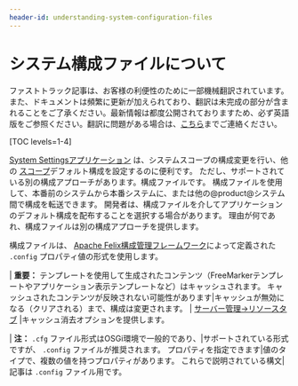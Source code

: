```yaml
---
header-id: understanding-system-configuration-files
---
```


# システム構成ファイルについて

<p class="alert alert-info"><span class="wysiwyg-color-blue120">ファストトラック記事は、お客様の利便性のために一部機械翻訳されています。また、ドキュメントは頻繁に更新が加えられており、翻訳は未完成の部分が含まれることをご了承ください。最新情報は都度公開されておりますため、必ず英語版をご参照ください。翻訳に問題がある場合は、<a href="mailto:support-content-jp@liferay.com">こちら</a>までご連絡ください。</span></p>

[TOC levels=1-4]

[System Settingsアプリケーション](/docs/7-1/user/-/knowledge_base/u/system-settings) は、システムスコープの構成変更を行い、他の [スコープ](/docs/7-1/user/-/knowledge_base/u/setting-up#configuration-scope)デフォルト構成を設定するのに便利です。 ただし、サポートされている別の構成アプローチがあります。構成ファイルです。 構成ファイルを使用して、本番前のシステムから本番システムに、または他の@product@システム間で構成を転送できます。 開発者は、構成ファイルを介してアプリケーションのデフォルト構成を配布することを選択する場合があります。 理由が何であれ、構成ファイルは別の構成アプローチを提供します。

構成ファイルは、 [Apache Felix構成管理フレームワーク](http://felix.apache.org/documentation/subprojects/apache-felix-config-admin.html)によって定義された `.config` プロパティ値の形式を使用します。

| **重要：** テンプレートを使用して生成されたコンテンツ（FreeMarkerテンプレートやアプリケーション表示テンプレートなど）はキャッシュされます。 キャッシュされたコンテンツが反映されない可能性があります|キャッシュが無効になる（クリアされる）まで、構成は変更されます。 | [サーバー管理→リソースタブ](/docs/7-1/user/-/knowledge_base/u/server-administration-resources) |キャッシュ消去オプションを提供します。

| **注：** `.cfg` ファイル形式はOSGi環境で一般的であり、|サポートされている形式ですが、 `.config` ファイルが推奨されます。 プロパティを指定できます|値のタイプで、複数の値を持つプロパティがあります。 これらで説明されている構文|記事は `.config` ファイル用です。
